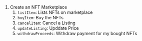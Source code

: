1. Create an NFT Marketplace
    1. `listItem`: Lists NFTs on marketplace
    2. `buyItem`: Buy the NFTs
    3. `cancelItem`: Cancel a Listing
    4. `updateListing`: Upddate Price
    5. `withdrawProceeds`: Withdraw payment for my bought NFTs